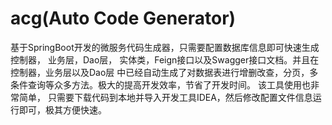 # acg(Auto Code Generator)
基于SpringBoot开发的微服务代码生成器，只需要配置数据库信息即可快速生成控制器， 业务层，Dao层， 实体类，Feign接口以及Swagger接口文档。并且在控制器，业务层以及Dao层 中已经自动生成了对数据表进行增删改查，分页，多条件查询等众多方法。极大的提高开发效率，节省了开发时间。 该工具使用也非常简单， 只需要下载代码到本地并导入开发工具IDEA，然后修改配置文件信息运行即可，极其方便快速。